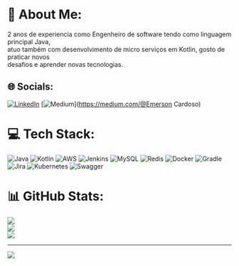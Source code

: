 # 💫 About Me:
2 anos de experiencia como Engenheiro de software tendo como linguagem principal Java, <br>atuo também com desenvolvimento de micro serviços em Kotlin, gosto de praticar novos <br>desafios e aprender novas tecnologias.


## 🌐 Socials:
[![LinkedIn](https://img.shields.io/badge/LinkedIn-%230077B5.svg?logo=linkedin&logoColor=white)](https://linkedin.com/in/https://www.linkedin.com/in/emerson-cardoso-877551148/) [![Medium](https://img.shields.io/badge/Medium-12100E?logo=medium&logoColor=white)](https://medium.com/@Emerson Cardoso) 

# 💻 Tech Stack:
![Java](https://img.shields.io/badge/java-%23ED8B00.svg?style=for-the-badge&logo=java&logoColor=white) ![Kotlin](https://img.shields.io/badge/kotlin-%230095D5.svg?style=for-the-badge&logo=kotlin&logoColor=white) ![AWS](https://img.shields.io/badge/AWS-%23FF9900.svg?style=for-the-badge&logo=amazon-aws&logoColor=white) ![Jenkins](https://img.shields.io/badge/jenkins-%232C5263.svg?style=for-the-badge&logo=jenkins&logoColor=white) ![MySQL](https://img.shields.io/badge/mysql-%2300f.svg?style=for-the-badge&logo=mysql&logoColor=white) ![Redis](https://img.shields.io/badge/redis-%23DD0031.svg?style=for-the-badge&logo=redis&logoColor=white) ![Docker](https://img.shields.io/badge/docker-%230db7ed.svg?style=for-the-badge&logo=docker&logoColor=white) ![Gradle](https://img.shields.io/badge/Gradle-02303A.svg?style=for-the-badge&logo=Gradle&logoColor=white) ![Jira](https://img.shields.io/badge/jira-%230A0FFF.svg?style=for-the-badge&logo=jira&logoColor=white) ![Kubernetes](https://img.shields.io/badge/kubernetes-%23326ce5.svg?style=for-the-badge&logo=kubernetes&logoColor=white) ![Swagger](https://img.shields.io/badge/-Swagger-%23Clojure?style=for-the-badge&logo=swagger&logoColor=white)
# 📊 GitHub Stats:
![](https://github-readme-stats.vercel.app/api?username=Emerson93cardoso&theme=radical&hide_border=false&include_all_commits=true&count_private=false)<br/>
![](https://github-readme-streak-stats.herokuapp.com/?user=Emerson93cardoso&theme=radical&hide_border=false)<br/>
![](https://github-readme-stats.vercel.app/api/top-langs/?username=Emerson93cardoso&theme=radical&hide_border=false&include_all_commits=true&count_private=false&layout=compact)

---
[![](https://visitcount.itsvg.in/api?id=Emerson93cardoso&icon=0&color=0)](https://visitcount.itsvg.in)

<!-- Proudly created with GPRM ( https://gprm.itsvg.in ) -->
